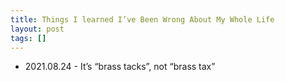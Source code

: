 ```yaml
---
title: Things I learned I’ve Been Wrong About My Whole Life
layout: post
tags: []
---
```


- 2021.08.24 - It’s “brass tacks”, not “brass tax”
